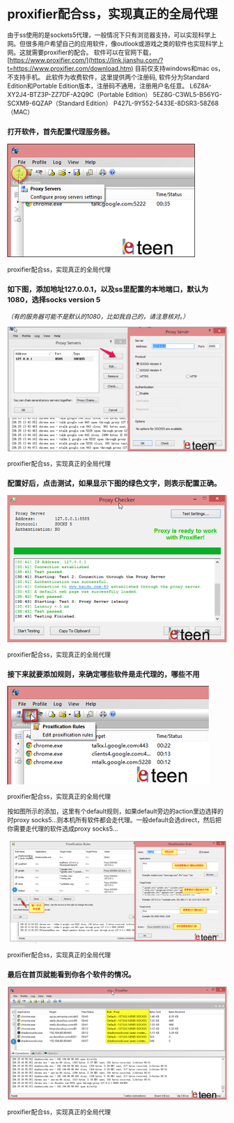 # proxifier配合ss，实现真正的全局代理

由于ss使用的是sockets5代理，一般情况下只有浏览器支持，可以实现科学上网。但很多用户希望自己的应用软件，像outlook或游戏之类的软件也实现科学上网。这就需要proxifier的配合。
软件可以在官网下载，[https://www.proxifier.com/](https://link.jianshu.com/?t=https://www.proxifier.com/download.htm)
目前仅支持windows和mac os，不支持手机。
此软件为收费软件，这里提供两个注册码, 软件分为Standard Edition和Portable Edition版本，注册码不通用，注册用户名任意。
L6Z8A-XY2J4-BTZ3P-ZZ7DF-A2Q9C（Portable Edition）
5EZ8G-C3WL5-B56YG-SCXM9-6QZAP（Standard Edition）
P427L-9Y552-5433E-8DSR3-58Z68（MAC）

### 打开软件，首先配置代理服务器。

![img](https://github.com/Anthem9/everyday/raw/master/image/1481881-97e5b7cb8b401b3b.png)

proxifier配合ss，实现真正的全局代理

### 如下图，添加地址127.0.0.1，以及ss里配置的本地端口，默认为1080，选择socks version 5

*（有的服务器可能不是默认的1080，比如我自己的，请注意核对。）*

![img](https://github.com/Anthem9/everyday/raw/master/image/1481881-74cebb86e69a85b9.png)

proxifier配合ss，实现真正的全局代理

### 配置好后，点击测试，如果显示下图的绿色文字，则表示配置正确。

![img](https://github.com/Anthem9/everyday/raw/master/image/1481881-a78541aadd47e7ef.png)

proxifier配合ss，实现真正的全局代理

### 接下来就要添加规则，来确定哪些软件是走代理的，哪些不用

![img](https://github.com/Anthem9/everyday/raw/master/image/1481881-3f83012a25b0e54a.png)

proxifier配合ss，实现真正的全局代理

按如图所示的添加，这里有个default规则，如果default旁边的action里边选择的时proxy socks5…则本机所有软件都会走代理。一般default会选direct，然后把你需要走代理的软件选成proxy socks5…

![img](https://github.com/Anthem9/everyday/raw/master/image/1481881-321fa1e701911daa.png)

proxifier配合ss，实现真正的全局代理

### 最后在首页就能看到你各个软件的情况。

![img](https://github.com/Anthem9/everyday/raw/master/image/1481881-560ddaf1d778c39b.png)

proxifier配合ss，实现真正的全局代理